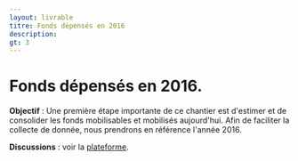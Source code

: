 ```yaml
---
layout: livrable
titre: Fonds dépensés en 2016
description: 
gt: 3
---
```


<h1>Fonds dépensés en 2016.</h1>

<div class="jumbotron">
  <p><b>Objectif</b> : Une première étape importante de ce chantier est d'estimer et de consolider les fonds mobilisables et mobilisés aujourd'hui. Afin de faciliter la collecte de donnée, nous prendrons en référence l'année 2016.</p>
   <p><b>Discussions</b> : voir la <a href="https://strategie.societenumerique.gouv.fr/topic/25/recensement-des-fonds-effectivement-d%C3%A9pens%C3%A9s-en-2016">plateforme</a>.</p>
</div>



<style>

#chart {
  width: 960px;
  height: 500px;
  background: #ddd;
}

text {
  pointer-events: none;
}

.grandparent text {
  font-weight: bold;
}

rect {
  fill: none;
  stroke: #fff;
}

rect.parent,
.grandparent rect {
  stroke-width: 2px;
}

.grandparent rect {
  fill: orange;
}

.grandparent:hover rect {
  fill: #ee9700;
}

.children rect.parent,
.grandparent rect {
  cursor: pointer;
}

.children rect.parent {
  fill: #bbb;
  fill-opacity: .5;
}

.children:hover rect.child {
  fill: #bbb;
}

</style>


<script src="//d3js.org/d3.v3.min.js" charset="utf-8"></script></script>
<script>

var margin = {top: 20, right: 0, bottom: 0, left: 0},
    width = 960,
    height = 500 - margin.top - margin.bottom,
    formatNumber = d3.format(",d"),
    transitioning;

var x = d3.scale.linear()
    .domain([0, width])
    .range([0, width]);

var y = d3.scale.linear()
    .domain([0, height])
    .range([0, height]);

var treemap = d3.layout.treemap()
    .children(function(d, depth) { return depth ? null : d._children; })
    .sort(function(a, b) { return a.value - b.value; })
    .ratio(height / width * 0.5 * (1 + Math.sqrt(5)))
    .round(false);

var svg = d3.select("#chart").append("svg")
    .attr("width", width + margin.left + margin.right)
    .attr("height", height + margin.bottom + margin.top)
    .style("margin-left", -margin.left + "px")
    .style("margin.right", -margin.right + "px")
  .append("g")
    .attr("transform", "translate(" + margin.left + "," + margin.top + ")")
    .style("shape-rendering", "crispEdges");

var grandparent = svg.append("g")
    .attr("class", "grandparent");

grandparent.append("rect")
    .attr("y", -margin.top)
    .attr("width", width)
    .attr("height", margin.top);

grandparent.append("text")
    .attr("x", 6)
    .attr("y", 6 - margin.top)
    .attr("dy", ".75em");

d3.json("https://societenumerique.github.io/strategie/flare.json", function(root) {
  initialize(root);
  accumulate(root);
  layout(root);
  display(root);

  function initialize(root) {
    root.x = root.y = 0;
    root.dx = width;
    root.dy = height;
    root.depth = 0;
  }

  // Aggregate the values for internal nodes. This is normally done by the
  // treemap layout, but not here because of our custom implementation.
  // We also take a snapshot of the original children (_children) to avoid
  // the children being overwritten when when layout is computed.
  function accumulate(d) {
    return (d._children = d.children)
        ? d.value = d.children.reduce(function(p, v) { return p + accumulate(v); }, 0)
        : d.value;
  }

  // Compute the treemap layout recursively such that each group of siblings
  // uses the same size (1×1) rather than the dimensions of the parent cell.
  // This optimizes the layout for the current zoom state. Note that a wrapper
  // object is created for the parent node for each group of siblings so that
  // the parent’s dimensions are not discarded as we recurse. Since each group
  // of sibling was laid out in 1×1, we must rescale to fit using absolute
  // coordinates. This lets us use a viewport to zoom.
  function layout(d) {
    if (d._children) {
      treemap.nodes({_children: d._children});
      d._children.forEach(function(c) {
        c.x = d.x + c.x * d.dx;
        c.y = d.y + c.y * d.dy;
        c.dx *= d.dx;
        c.dy *= d.dy;
        c.parent = d;
        layout(c);
      });
    }
  }

  function display(d) {
    grandparent
        .datum(d.parent)
        .on("click", transition)
      .select("text")
        .text(name(d));

    var g1 = svg.insert("g", ".grandparent")
        .datum(d)
        .attr("class", "depth");

    var g = g1.selectAll("g")
        .data(d._children)
      .enter().append("g");

    g.filter(function(d) { return d._children; })
        .classed("children", true)
        .on("click", transition);

    g.selectAll(".child")
        .data(function(d) { return d._children || [d]; })
      .enter().append("rect")
        .attr("class", "child")
        .call(rect);

    g.append("rect")
        .attr("class", "parent")
        .call(rect)
      .append("title")
        .text(function(d) { return formatNumber(d.value); });

    g.append("text")
        .attr("dy", ".75em")
        .text(function(d) { return d.name; })
        .call(text);

    function transition(d) {
      if (transitioning || !d) return;
      transitioning = true;

      var g2 = display(d),
          t1 = g1.transition().duration(750),
          t2 = g2.transition().duration(750);

      // Update the domain only after entering new elements.
      x.domain([d.x, d.x + d.dx]);
      y.domain([d.y, d.y + d.dy]);

      // Enable anti-aliasing during the transition.
      svg.style("shape-rendering", null);

      // Draw child nodes on top of parent nodes.
      svg.selectAll(".depth").sort(function(a, b) { return a.depth - b.depth; });

      // Fade-in entering text.
      g2.selectAll("text").style("fill-opacity", 0);

      // Transition to the new view.
      t1.selectAll("text").call(text).style("fill-opacity", 0);
      t2.selectAll("text").call(text).style("fill-opacity", 1);
      t1.selectAll("rect").call(rect);
      t2.selectAll("rect").call(rect);

      // Remove the old node when the transition is finished.
      t1.remove().each("end", function() {
        svg.style("shape-rendering", "crispEdges");
        transitioning = false;
      });
    }

    return g;
  }

  function text(text) {
    text.attr("x", function(d) { return x(d.x) + 6; })
        .attr("y", function(d) { return y(d.y) + 6; });
  }

  function rect(rect) {
    rect.attr("x", function(d) { return x(d.x); })
        .attr("y", function(d) { return y(d.y); })
        .attr("width", function(d) { return x(d.x + d.dx) - x(d.x); })
        .attr("height", function(d) { return y(d.y + d.dy) - y(d.y); });
  }

  function name(d) {
    return d.parent
        ? name(d.parent) + "." + d.name
        : d.name;
  }
});

</script>
